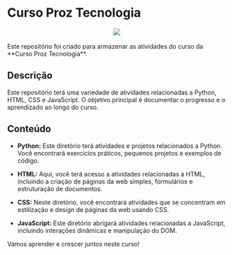 # Curso Proz Tecnologia

<div align="center">
  <img src="https://github.com/robsondionisio/curso-proz/assets/108960277/d8538012-5431-470e-b6a4-5ba8b39c73d8">
</div>
<br>
Este repositório foi criado para armazenar as atividades do curso da **Curso Proz Tecnologia**.

## Descrição

Este repositório terá uma variedade de atividades relacionadas a Python, HTML, CSS e JavaScript. O objetivo principal é documentar o progresso e o aprendizado ao longo do curso.

## Conteúdo

- **Python:** Este diretório terá atividades e projetos relacionados a Python. Você encontrará exercícios práticos, pequenos projetos e exemplos de código.

- **HTML:** Aqui, você terá acesso a atividades relacionadas a HTML, incluindo a criação de páginas da web simples, formulários e estruturação de documentos.

- **CSS:** Neste diretório, você encontrará atividades que se concentram em estilização e design de páginas da web usando CSS.

- **JavaScript:** Este diretório abrigará atividades relacionadas a JavaScript, incluindo interações dinâmicas e manipulação do DOM.

Vamos aprender e crescer juntos neste curso!

